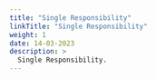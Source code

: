 ```yaml
---
title: "Single Responsibility"
linkTitle: "Single Responsibility"
weight: 1
date: 14-03-2023
description: >
  Single Responsibility. 
---
```

